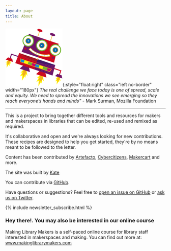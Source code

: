 ```yaml
---
layout: page
title: About
---
```



  ![robot](/public/images/robot.png){:style="float:right" class="left no-border" width="180px"} <em>The real challenge we face today is one of spread, scale and equity. We need to spread the innovations we see emerging so they reach everyone’s hands and minds”</em> - Mark Surman, Mozilla Foundation

<hr>

<p style="clear:both">This is a project to bring together different tools and resources for makers and makerspaces in libraries that can be edited, re-used and remixed as required.</p>

It's collaborative and open and we're always looking for new contributions. These recipes are designed to help you get started, they're by no means meant to be followed to the letter.

  Content has been contributed by [Artefacto](http://artefacto.org.uk), [Cybercitizens](http://www.cybercitizens.org), [Makercart](http://makercart.org.uk) and more.

  The site was built by <a href="https://twitter.com/katelomax" target="_blank">Kate</a>

You can contribute via [GitHub](https://github.com/artefacto/librarymakers).

Have questions or suggestions? Feel free to [open an issue on GitHub](https://github.com/artefacto/librarymakers/issues/new) or [ask us on Twitter](https://twitter.com/artefactors).

{% include newsletter_subscribe.html %}

<div class="feature-box">
<h3>Hey there!. You may also be interested in our online course</h3>
<p>
Making Library Makers is a self-paced online course for library staff interested in makerspaces and making. You can find out more at:
<a href="http://www.makinglibrarymakers.com" target="_blank" class="super-link">www.makinglibrarymakers.com</a>
</p>

</div>
